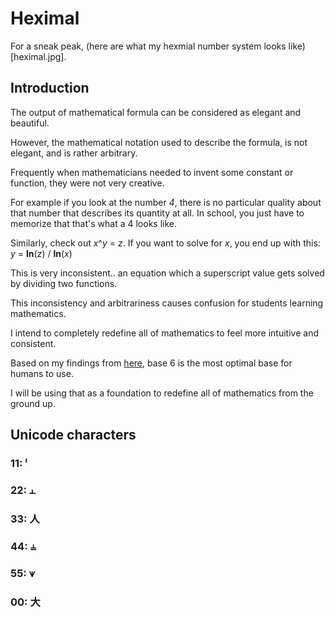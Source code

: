 # Heximal

For a sneak peak, (here are what my hexmial number system looks like)[heximal.jpg].

## Introduction

The output of mathematical formula can be considered as elegant and beautiful.

However, the mathematical notation used to describe the formula, is not elegant, and is rather arbitrary.

Frequently when mathematicians needed to invent some constant or function, they were not very creative.

For example if you look at the number *4*, there is no particular quality about that number that describes its quantity at all. In school, you just have to memorize that that's what a 4 looks like.

Similarly, check out *x*^*y* = *z*. If you want to solve for *x*, you end up with this: *y* = **ln**(*z*) / **ln**(*x*)

This is very inconsistent.. an equation which a superscript value gets solved by dividing two functions.

This inconsistency and arbitrariness causes confusion for students learning mathematics.

I intend to completely redefine all of mathematics to feel more intuitive and consistent.

Based on my findings from [here](https://github.com/veniamin-ilmer/better-standards/tree/master/base-6), base 6 is the most optimal base for humans to use.

I will be using that as a foundation to redefine all of mathematics from the ground up.

## Unicode characters

### 11: ˡ
### 22: ⫠
### 33: 人
### 44: ⫨
### 55: ⩛
### 00: 大 
